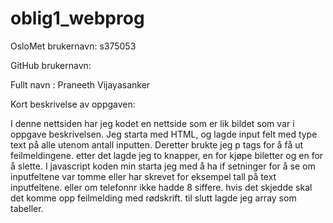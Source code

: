# oblig1_webprog
OsloMet brukernavn: s375053

GitHub brukernavn:

Fullt navn : Praneeth Vijayasanker

Kort beskrivelse av oppgaven:

I denne nettsiden har jeg kodet en nettside som er lik bildet som var i oppgave beskrivelsen. Jeg starta med HTML, og lagde input felt med type text på alle utenom antall inputten. Deretter brukte jeg p tags for å få ut feilmeldingene. etter det lagde jeg to knapper, en for kjøpe biletter og en for å slette. I javascript koden min starta jeg med å ha if setninger for å se om inputfeltene var tomme eller har skrevet for eksempel tall på text inputfeltene. eller om telefonnr ikke hadde 8 siffere. hvis det skjedde skal det komme opp feilmelding med rødskrift. til slutt lagde jeg array som tabeller.
